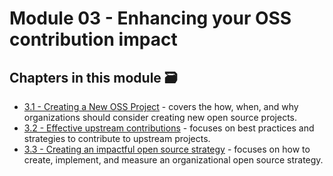 # Module 03 - Enhancing your OSS contribution impact

## Chapters in this module 🗃

- [3.1 - Creating a New OSS Project](./01-create-new-oss.md) - covers the how, when, and why organizations should consider creating new open source projects.
- [3.2 - Effective upstream contributions](./02-effective-upstream-contributions.md) - focuses on best practices and strategies to contribute to upstream projects.
- [3.3 - Creating an impactful open source strategy](./03-impactful-contribution-model.md) - focuses on how to create, implement, and measure an organizational open source strategy.
